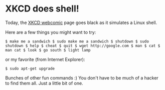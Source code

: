# XKCD does shell!

Today, the [XKCD webcomic](http://xkcd.com) page goes black as it simulates a Linux shell.

Here are a few things you might want to try:

`$ make me a sandwich
$ sudo make me a sandwich
$ shutdown
$ sudo shutdown
$ help
$ cheat
$ quit
$ wget http://google.com
$ man
$ cat
$ man cat
$ look
$ go south
$ light lamp`

or my favorite (from Internet Explorer):

`$ sudo apt-get upgrade`

Bunches of other fun commands :) You don't have to be much of a hacker to find them all. Just a little bit of one.
